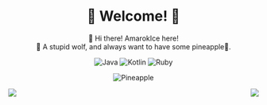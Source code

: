 <div align=center>

# :star2: Welcome! :star2:

:wave: Hi there! AmarokIce here!</br>
:wolf: A stupid wolf, and always want to have some pineapple🍍.

![Java](https://badgen.net/badge/icon/java?icon=java&label)
![Kotlin](https://badgen.net/badge/icon/kotlin?icon=java&label)
![Ruby](https://badgen.net/badge/icon/ruby?icon=ruby&label)

![Pineapple](https://badgen.net/badge/Give%20Me/Pineapple/yellow)

<img align="right" src="https://github-readme-stats.vercel.app/api?username=AmarokIce&show_icons=true&icon_color=0B61A4&text_color=718096&bg_color=ffffff&hide_title=true" />
<img align="left" src="https://github-readme-stats.vercel.app/api/top-langs/?username=AmarokIce&layout=compact&hide=html,css,less,scss&langs_count=8&theme=tokyonight&hide_title=true" />

</div>
